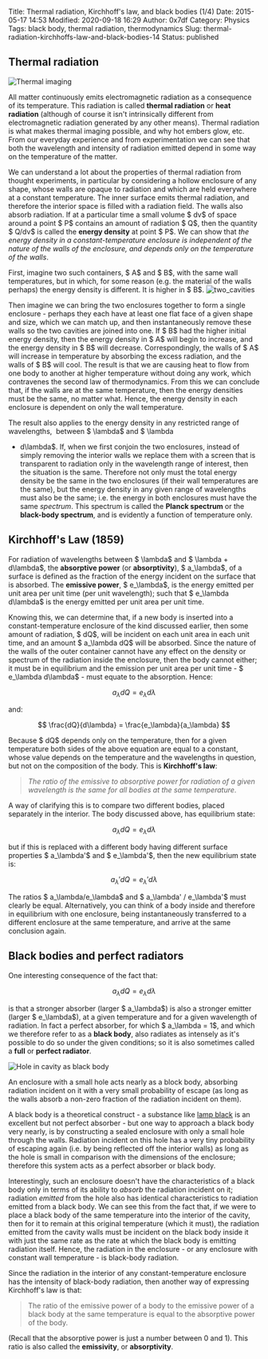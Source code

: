 Title: Thermal radiation, Kirchhoff's law, and black bodies (1/4)
Date: 2015-05-17 14:53
Modified: 2020-09-18 16:29
Author: 0x7df
Category: Physics
Tags: black body, thermal radiation, thermodynamics
Slug: thermal-radiation-kirchhoffs-law-and-black-bodies-14
Status: published

Thermal radiation
-----------------

![Thermal imaging]({static}images/STS-3_infrared_on_reentry.jpg?w=127)

All matter continuously emits electromagnetic radiation as a consequence
of its temperature. This radiation is called **thermal radiation** or
**heat radiation** (although of course it isn't intrinsically different
from electromagnetic radiation generated by any other means). Thermal
radiation is what makes thermal imaging possible, and why hot embers
glow, etc. From our everyday experience and from experimentation we can
see that both the wavelength and intensity of radiation emitted depend
in some way on the temperature of the matter.

We can understand a lot about the properties of thermal radiation from
thought experiments, in particular by considering a hollow enclosure of
any shape, whose walls are opaque to radiation and which are held
everywhere at a constant temperature. The inner surface emits thermal
radiation, and therefore the interior space is filled with a radiation
field. The walls also absorb radiation. If at a particular time a small
volume $ dv$ of space around a point $ P$ contains an amount of radiation $ Q$,
then the quantity $ Q/dv$ is called the **energy
density** at point $ P$. We can show that *the energy
density in a constant-temperature enclosure is independent of the nature
of the walls of the enclosure, and depends only on the temperature of
the walls*.

First, imagine two such containers, $ A$ and $ B$,
with the same wall temperatures, but in which, for some
reason (e.g. the material of the walls perhaps) the energy density is
different. It is higher in $ B$.
![two_cavities]({static}images/two_cavities.png?w=300)

Then imagine we can bring the two enclosures together to form a single
enclosure - perhaps they each have at least one flat face of a given
shape and size, which we can match up, and then instantaneously remove
these walls so the two cavities are joined into one. If $ B$
had the higher initial energy density, then the energy
density in $ A$ will begin to increase, and the energy
density in $ B$ will decrease. Correspondingly, the
walls of $ A$ will increase in temperature by
absorbing the excess radiation, and the walls of $ B$
will cool. The result is that we are causing heat to flow from one body
to another at higher temperature without doing any work, which
contravenes the second law of thermodynamics. From this we can conclude
that, if the walls are at the same temperature, then the energy
densities must be the same, no matter what. Hence, the energy density in
each enclosure is dependent on only the wall temperature.

The result also applies to the energy density in any restricted range of
wavelengths,  between $ \lambda$ and $ \lambda
+ d\lambda$. If, when we first conjoin the two enclosures,
instead of simply removing the interior walls we replace them with a
screen that is transparent to radiation only in the wavelength range of
interest, then the situation is the same. Therefore not only must the
total energy density be the same in the two enclosures (if their wall
temperatures are the same), but the energy density in any given range of
wavelengths must also be the same; i.e. the energy in both enclosures
must have the same *spectrum*. This spectrum is called the **Planck
spectrum** or the **black-body spectrum**, and is evidently a function
of temperature only.

Kirchhoff's Law (1859)
----------------------

For radiation of wavelengths between $ \lambda$ and
$ \lambda + d\lambda$, the **absorptive power** (or
**absorptivity**), $ a_\lambda$, of a surface is
defined as the fraction of the energy incident on the surface that is
absorbed. The **emissive power**, $ e_\lambda$, is
the energy emitted per unit area per unit time (per unit wavelength);
such that $ e_\lambda d\lambda$ is the energy
emitted per unit area per unit time.

Knowing this, we can determine that, if a new body is inserted into a
constant-temperature enclosure of the kind discussed earlier, then some
amount of radiation, $ dQ$, will be incident on each
unit area in each unit time, and an amount $ a_\lambda dQ$
will be absorbed. Since the nature of the walls of the
outer container cannot have any effect on the density or spectrum of the
radiation inside the enclosure, then the body cannot either; it must be
in equilibrium and the emission per unit area per unit time -
$ e_\lambda d\lambda$ - must equate to the absorption.
Hence:

$$ a_\lambda dQ = e_\lambda d\lambda $$

and:

$$ \frac{dQ}{d\lambda} = \frac{e_\lambda}{a_\lambda} $$

Because $ dQ$ depends only on the temperature, then
for a given temperature both sides of the above equation are equal to a
constant, whose value depends on the temperature and the wavelengths in
question, but not on the composition of the body. This is **Kirchhoff's
law**:

> *The ratio of the emissive to absorptive power for radiation of a
> given wavelength is the same for all bodies at the same temperature*.

A way of clarifying this is to compare two different bodies, placed
separately in the interior. The body discussed above, has equilibrium
state:

$$ a_\lambda dQ = e_\lambda d\lambda $$

but if this is replaced with a different body having different surface
properties $ a_\lambda'$ and $ e_\lambda'$,
then the new equilibrium state is:

$$ a_\lambda' dQ = e_\lambda' d\lambda $$

The ratios $ a_\lambda/e_\lambda$ and
$ a_\lambda' / e_\lambda'$ must clearly be equal.
Alternatively, you can think of a body inside and therefore in
equilibrium with one enclosure, being instantaneously transferred to a
different enclosure at the same temperature, and arrive at the same
conclusion again.

Black bodies and perfect radiators
----------------------------------

One interesting consequence of the fact that:

$$ a_\lambda dQ = e_\lambda d\lambda $$

is that a stronger absorber (larger $ a_\lambda$) is
also a stronger emitter (larger $ e_\lambda$), at a
given temperature and for a given wavelength of radiation. In fact a
perfect absorber, for which $ a_\lambda = 1$, and
which we therefore refer to as a **black body**, also radiates as
intensely as it's possible to do so under the given conditions; so it is
also sometimes called a **full** or **perfect radiator**.

![Hole in cavity as black body](http://upload.wikimedia.org/wikipedia/commons/e/ef/Hole_in_Cavity_as_Blackbody.png)

An enclosure with a small hole acts nearly as a block body, absorbing
radiation incident on it with a very small probability of escape (as
long as the walls absorb a non-zero fraction of the radiation incident
on them).

A black body is a theoretical construct - a substance like
[lamp black](https://paleotechnics.wordpress.com/2014/02/25/lampblack-what-it-is-and-what-its-good-for/)
is an excellent but not perfect absorber - but one way to approach a
black body very nearly, is by constructing a sealed enclosure with only
a small hole through the walls. Radiation incident on this hole has a
very tiny probability of escaping again (i.e. by being reflected off the
interior walls) as long as the hole is small in comparison with the
dimensions of the enclosure; therefore this system acts as a perfect
absorber or black body.

Interestingly, such an enclosure doesn't have the characteristics of a
black body only in terms of its ability to *absorb* the radiation
incident on it; radiation *emitted* from the hole also has identical
characteristics to radiation emitted from a black body. We can see this
from the fact that, if we were to place a black body of the same
temperature into the interior of the cavity, then for it to remain at
this original temperature (which it must), the radiation emitted from
the cavity walls must be incident on the black body inside it with just
the same rate as the rate at which the black body is emitting radiation
itself. Hence, the radiation in the enclosure - or any enclosure with
constant wall temperature - is black-body radiation.

Since the radiation in the interior of any constant-temperature
enclosure has the intensity of black-body radiation, then another way of
expressing Kirchhoff's law is that:

> The ratio of the emissive power of a body to the emissive power of a
> black body at the same temperature is equal to the absorptive power of
> the body.

(Recall that the absorptive power is just a number between 0 and 1).
This ratio is also called the **emissivity**, or **absorptivity**.

